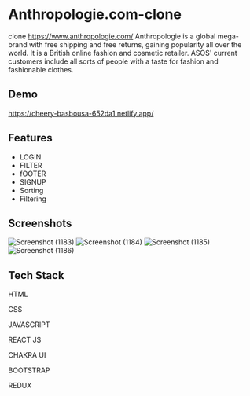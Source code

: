 # Anthropologie.com-clone
clone https://www.anthropologie.com/ Anthropologie is a global mega-brand with free shipping and free returns, gaining popularity all over the world. It is a British online fashion and cosmetic retailer. ASOS' current customers include all sorts of people with a taste for fashion and fashionable clothes.

## Demo

https://cheery-basbousa-652da1.netlify.app/


## Features

- LOGIN
- FILTER
- fOOTER
- SIGNUP
- Sorting
- Filtering

## Screenshots

![Screenshot (1183)](https://user-images.githubusercontent.com/105913793/208610286-6ab7f8e7-dba7-405e-88db-1bce2870fe75.png)
![Screenshot (1184)](https://user-images.githubusercontent.com/105913793/208610405-a7c01d99-f976-4603-8488-1fac4f90e745.png)
![Screenshot (1185)](https://user-images.githubusercontent.com/105913793/208610448-7e679f15-42d0-495d-9b95-9923c554da6a.png)
![Screenshot (1186)](https://user-images.githubusercontent.com/105913793/208610492-1ba25fdb-3c21-401a-afb9-c6566fa51ded.png)
## Tech Stack



HTML

CSS

JAVASCRIPT

REACT JS

CHAKRA UI

BOOTSTRAP

REDUX


